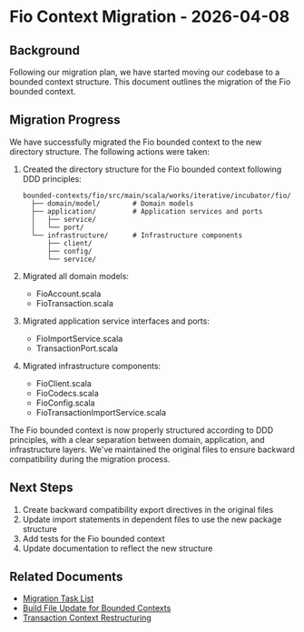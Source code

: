 # Fio Context Migration - 2026-04-08

## Background

Following our migration plan, we have started moving our codebase to a bounded context structure. This document outlines the migration of the Fio bounded context.

## Migration Progress

We have successfully migrated the Fio bounded context to the new directory structure. The following actions were taken:

1. Created the directory structure for the Fio bounded context following DDD principles:
   ```
   bounded-contexts/fio/src/main/scala/works/iterative/incubator/fio/
     ├── domain/model/        # Domain models
     ├── application/         # Application services and ports
     │   ├── service/
     │   └── port/
     └── infrastructure/      # Infrastructure components
         ├── client/
         ├── config/
         └── service/
   ```

2. Migrated all domain models:
   - FioAccount.scala
   - FioTransaction.scala

3. Migrated application service interfaces and ports:
   - FioImportService.scala
   - TransactionPort.scala

4. Migrated infrastructure components:
   - FioClient.scala
   - FioCodecs.scala
   - FioConfig.scala
   - FioTransactionImportService.scala

The Fio bounded context is now properly structured according to DDD principles, with a clear separation between domain, application, and infrastructure layers. We've maintained the original files to ensure backward compatibility during the migration process.

## Next Steps

1. Create backward compatibility export directives in the original files
2. Update import statements in dependent files to use the new package structure
3. Add tests for the Fio bounded context
4. Update documentation to reflect the new structure

## Related Documents

- [Migration Task List](20260407-migration-task-list.md)
- [Build File Update for Bounded Contexts](20260407-build-file-update.md)
- [Transaction Context Restructuring](20260405-transaction-context-restructuring.md)